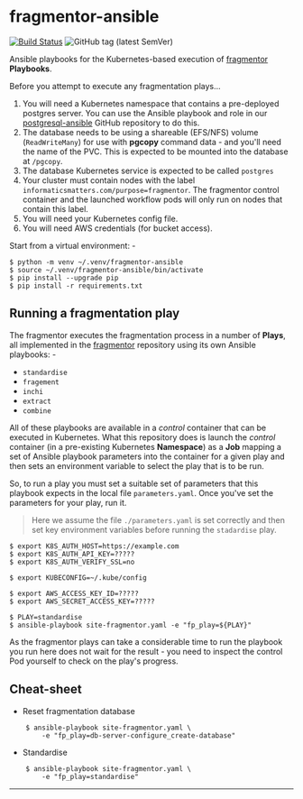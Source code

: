 # fragmentor-ansible

[![Build Status](https://travis-ci.com/InformaticsMatters/fragmentor-ansible.svg?branch=master)](https://travis-ci.com/InformaticsMatters/fragmentor-ansible)
![GitHub tag (latest SemVer)](https://img.shields.io/github/tag/informaticsmatters/fragmentor-ansible)

Ansible playbooks for the Kubernetes-based execution of [fragmentor]
**Playbooks**.

Before you attempt to execute any fragmentation plays...

1.  You will need a Kubernetes namespace that contains a pre-deployed postgres
    server. You can use the Ansible playbook and role in our [postgresql-ansible]
    GitHub repository to do this.
2.  The database needs to be using a shareable (EFS/NFS) volume
    (`ReadWriteMany`) for use with **pgcopy** command data - and you'll need
    the name of the PVC. This is expected to be mounted into the database at
    `/pgcopy`.
3.  The database Kubernetes service is expected to be called `postgres`
4.  Your cluster must contain nodes with the label
    `informaticsmatters.com/purpose=fragmentor`. The fragmentor control
    container and the launched workflow pods will only run on nodes
    that contain this label.
5.  You will need your Kubernetes config file.
6.  You will need AWS credentials (for bucket access).

Start from a virtual environment: -

    $ python -m venv ~/.venv/fragmentor-ansible
    $ source ~/.venv/fragmentor-ansible/bin/activate
    $ pip install --upgrade pip
    $ pip install -r requirements.txt
    
## Running a fragmentation play
The fragmentor executes the fragmentation process in a number of **Plays**,
all implemented in the [fragmentor] repository using its own Ansible
playbooks: -

-   `standardise`
-   `fragement`
-   `inchi`
-   `extract`
-   `combine`

All of these playbooks are available in a _control_ container that can be
executed in Kubernetes. What this repository does is launch the _control_
container (in a pre-existing Kubernetes **Namespace**) as a **Job** mapping
a set of Ansible playbook parameters into the container for a given play
and then sets an environment variable to select the play that is to be run.

So, to run a play you must set a suitable set of parameters that this
playbook expects in the local file `parameters.yaml`. Once you've set the
parameters for your play, run it.

>   Here we assume the file `./parameters.yaml` is set correctly and then
    set key environment variables before running the `stadardise` play.

    $ export K8S_AUTH_HOST=https://example.com
    $ export K8S_AUTH_API_KEY=?????
    $ export K8S_AUTH_VERIFY_SSL=no

    $ export KUBECONFIG=~/.kube/config

    $ export AWS_ACCESS_KEY_ID=?????
    $ export AWS_SECRET_ACCESS_KEY=?????

    $ PLAY=standardise
    $ ansible-playbook site-fragmentor.yaml -e "fp_play=${PLAY}"

As the fragmentor plays can take a considerable time to run the
playbook you run here does not wait for the result - you need to
inspect the control Pod yourself to check on the play's progress.

## Cheat-sheet
-   Reset fragmentation database

```
    $ ansible-playbook site-fragmentor.yaml \
        -e "fp_play=db-server-configure_create-database"
```

-   Standardise

```
    $ ansible-playbook site-fragmentor.yaml \
        -e "fp_play=standardise"
```

---

[fragmentor]: https://github.com/InformaticsMatters/fragmentor
[postgresql-ansible]: https://github.com/InformaticsMatters/postgresql-ansible 
